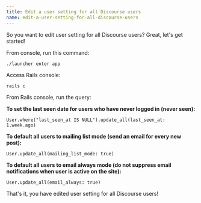 ```yaml
---
title: Edit a user setting for all Discourse users
name: edit-a-user-setting-for-all-discourse-users
---
```


So you want to edit user setting for all Discourse users? Great, let's get started!

From console, run this command:

    ./launcher enter app

Access Rails console:

    rails c

From Rails console, run the query:

**To set the last seen date for users who have never logged in (never seen):**
```
User.where("last_seen_at IS NULL").update_all(last_seen_at: 1.week.ago)
```

**To default all users to mailing list mode (send an email for every new post):**
```
User.update_all(mailing_list_mode: true)
```

**To default all users to email always mode (do not suppress email notifications when user is active on the site):**
```
User.update_all(email_always: true)
```

That's it, you have edited user setting for all Discourse users!